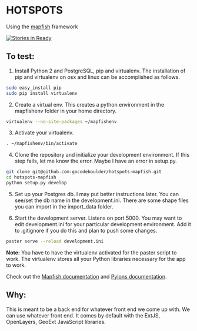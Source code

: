 HOTSPOTS
==========

Using the [mapfish](http://www.mapfish.org) framework

[![Stories in Ready](https://badge.waffle.io/gocodeboulder/business-site-location.png?label=ready&title=Ready)](http://waffle.io/gocodeboulder/business-site-location)

To test:
---------

1. Install Python 2 and PostgreSQL, pip and virtualenv. The installation of pip and virtualenv on osx and linux can be accomplished as follows.

```bash
sudo easy_install pip
sudo pip install virtualenv
```

2. Create a virtual env. This creates a python environment in the mapfishenv folder in your home directory.

```bash
virtualenv --no-site-packages ~/mapfishenv
```

3. Activate your virtualenv.

```bash
. ~/mapfishenv/bin/activate
```

4. Clone the repository and initialize your development environment. If this step fails, let me know the error. Maybe I have an error in setup.py.

```bash
git clone git@github.com:gocodeboulder/hotspots-mapfish.git
cd hotspots-mapfish
python setup.py develop
```

5. Set up your Postgres db. I may put better instructions later. You can see/set the db name in the development.ini. There are some shape files you can import in the import_data folder. 

6. Start the development server. Listens on port 5000. You may want to edit development.ini for your particular development environment. Add it to .gitignore if you do this and plan to push some changes.

```bash
paster serve --reload development.ini
```

**Note:** You have to have the virtualenv activated for the paster script to work. The virtualenv stores all your Python libraries necessary for the app to work.

Check out the [Mapfish documentation](http://mapfish.org/doc/2.2/index.html) and [Pylons documentation](http://docs.pylonsproject.org/projects/pylons-webframework/en/latest/).

Why:
----

This is meant to be a back end for whatever front end we come up with. We can use whatever front end. It comes by default with the ExtJS, OpenLayers, GeoExt JavaScript libraries. 
